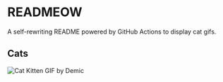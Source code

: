 # READMEOW

A self-rewriting README powered by GitHub Actions to display cat gifs.

## Cats

![Cat Kitten GIF by Demic](https://media3.giphy.com/media/v1.Y2lkPTlhY2QwMmRheG4zdTdxYzl5Y2puMXVvZDhmNnptd2FvMGtneTRtNHoyM3BjeXI2cSZlcD12MV9naWZzX3NlYXJjaCZjdD1n/3oriO0OEd9QIDdllqo/200.gif)
